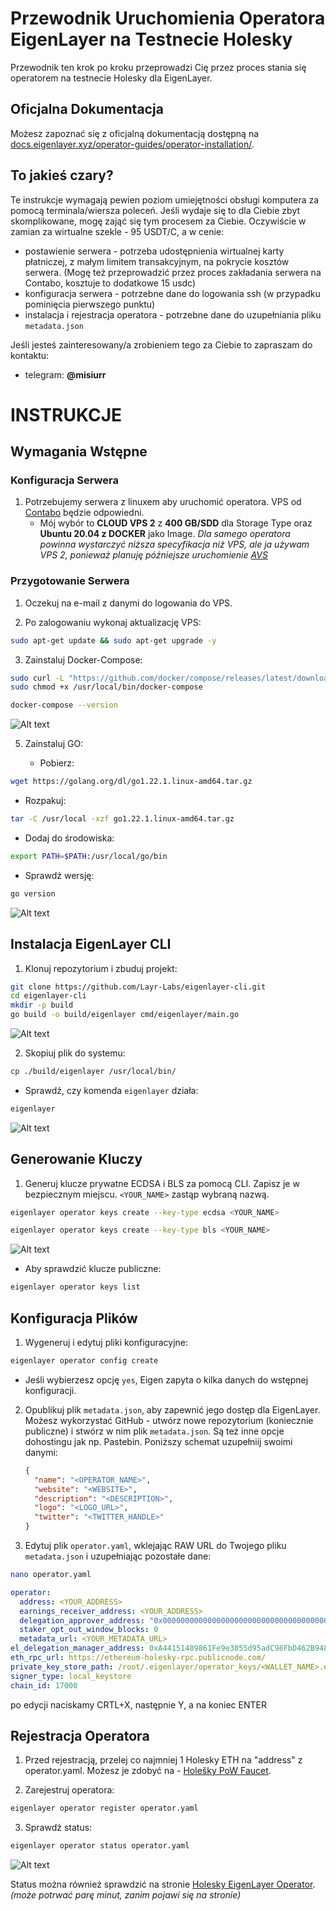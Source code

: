 # Przewodnik Uruchomienia Operatora EigenLayer na Testnecie Holesky

Przewodnik ten krok po kroku przeprowadzi Cię przez proces stania się operatorem na testnecie Holesky dla EigenLayer.

## Oficjalna Dokumentacja

Możesz zapoznać się z oficjalną dokumentacją dostępną na [docs.eigenlayer.xyz/operator-guides/operator-installation/](https://docs.eigenlayer.xyz/operator-guides/operator-installation/).

## To jakieś czary?

Te instrukcje wymagają pewien poziom umiejętności obsługi komputera za pomocą terminala/wiersza poleceń. Jeśli wydaje się to dla Ciebie zbyt skomplikowane, mogę zająć się tym procesem za Ciebie. Oczywiście w zamian za wirtualne szekle - 95 USDT/C, a w cenie:

- postawienie serwera - potrzeba udostępnienia wirtualnej karty płatniczej, z małym limitem transakcyjnym, na pokrycie kosztów serwera. (Mogę też przeprowadzić przez proces zakładania serwera na Contabo, kosztuje to dodatkowe 15 usdc) 
- konfiguracja serwera - potrzebne dane do logowania ssh (w przypadku pominięcia pierwszego punktu)
- instalacja i rejestracja operatora - potrzebne dane do uzupełniania pliku `metadata.json`

Jeśli jesteś zainteresowany/a zrobieniem tego za Ciebie to zapraszam do kontaktu: 
- telegram: **@misiurr**
  
# INSTRUKCJE

## Wymagania Wstępne

### Konfiguracja Serwera

1. Potrzebujemy serwera z linuxem aby uruchomić operatora. VPS od [Contabo](https://contabo.com/en/vps/) będzie odpowiedni.
   - Mój wybór to **CLOUD VPS 2** z **400 GB/SDD** dla Storage Type oraz **Ubuntu 20.04 z DOCKER** jako Image. *Dla samego operatora powinna wystarczyć niższa specyfikacja niż VPS, ale ja używam VPS 2, ponieważ planuję późniejsze uruchomienie [AVS](https://github.com/Layr-Labs/eigenda-operator-setup/blob/master/holesky/README.md)*

### Przygotowanie Serwera

1. Oczekuj na e-mail z danymi do logowania do VPS.

2. Po zalogowaniu wykonaj aktualizację VPS:

```bash
sudo apt-get update && sudo apt-get upgrade -y
```

3. Zainstaluj Docker-Compose:

```bash
sudo curl -L "https://github.com/docker/compose/releases/latest/download/docker-compose-$(uname -s)-$(uname -m)" -o /usr/local/bin/docker-compose
sudo chmod +x /usr/local/bin/docker-compose

docker-compose --version
```
   ![Alt text](imagesh/2.png)


5. Zainstaluj GO:

   - Pobierz:

```bash
wget https://golang.org/dl/go1.22.1.linux-amd64.tar.gz
```

   - Rozpakuj:

```bash
tar -C /usr/local -xzf go1.22.1.linux-amd64.tar.gz
```

   - Dodaj do środowiska:

```bash
export PATH=$PATH:/usr/local/go/bin
```

   - Sprawdź wersję:

```bash
go version
```
   ![Alt text](imagesh/3.png)

## Instalacja EigenLayer CLI

1. Klonuj repozytorium i zbuduj projekt:

```bash
git clone https://github.com/Layr-Labs/eigenlayer-cli.git
cd eigenlayer-cli
mkdir -p build
go build -o build/eigenlayer cmd/eigenlayer/main.go
```
   ![Alt text](images/4.png)


2. Skopiuj plik do systemu:

```bash
cp ./build/eigenlayer /usr/local/bin/
```

   - Sprawdź, czy komenda `eigenlayer` działa:

```bash
eigenlayer
```
   ![Alt text](imagesh/5.png)
   
## Generowanie Kluczy

1. Generuj klucze prywatne ECDSA i BLS za pomocą CLI. Zapisz je w bezpiecznym miejscu. `<YOUR_NAME>` zastąp wybraną nazwą.

```bash
eigenlayer operator keys create --key-type ecdsa <YOUR_NAME>
```


```bash
eigenlayer operator keys create --key-type bls <YOUR_NAME>
```
   ![Alt text](imagesh/6.png)

   - Aby sprawdzić klucze publiczne:

```bash
eigenlayer operator keys list
```

## Konfiguracja Plików

1. Wygeneruj i edytuj pliki konfiguracyjne:
```bash
eigenlayer operator config create
```

   - Jeśli wybierzesz opcję `yes`, Eigen zapyta o kilka danych do wstępnej konfiguracji.

2. Opublikuj plik `metadata.json`, aby zapewnić jego dostęp dla EigenLayer. Możesz wykorzystać GitHub - utwórz nowe repozytorium (koniecznie publiczne) i stwórz w nim plik `metadata.json`. Są też inne opcje dohostingu jak np. Pastebin. Poniższy schemat uzupełniij swoimi danymi:

   ```json
   {
     "name": "<OPERATOR_NAME>",
     "website": "<WEBSITE>",
     "description": "<DESCRIPTION>",
     "logo": "<LOGO_URL>",
     "twitter": "<TWITTER_HANDLE>"
   }
   ```

3. Edytuj plik `operator.yaml`, wklejając RAW URL do Twojego pliku `metadata.json` i uzupełniając pozostałe dane:

```bash
nano operator.yaml
```


   ```yaml
   operator:
     address: <YOUR_ADDRESS>
     earnings_receiver_address: <YOUR_ADDRESS>
     delegation_approver_address: "0x0000000000000000000000000000000000000000"
     staker_opt_out_window_blocks: 0
     metadata_url: <YOUR_METADATA_URL>
el_delegation_manager_address: 0xA44151489861Fe9e3055d95adC98FbD462B948e7
eth_rpc_url: https://ethereum-holesky-rpc.publicnode.com/
private_key_store_path: /root/.eigenlayer/operator_keys/<WALLET_NAME>.ecdsa.key.json
signer_type: local_keystore
chain_id: 17000
   ```
   
po edycji naciskamy CRTL+X, następnie Y, a na koniec ENTER

## Rejestracja Operatora

1. Przed rejestracją, przelej co najmniej 1 Holesky ETH na "address" z operator.yaml. Możesz je zdobyć na - [Holešky PoW Faucet](https://holesky-faucet.pk910.de/).

3. Zarejestruj operatora:

```bash
eigenlayer operator register operator.yaml
```

3. Sprawdź status:

```bash
eigenlayer operator status operator.yaml
```

   ![Alt text](imagesh/7.png)

   Status można również sprawdzić na stronie [Holesky EigenLayer Operator](https://holesky.eigenlayer.xyz/operator). *(może potrwać parę minut, zanim pojawi się na stronie)*

